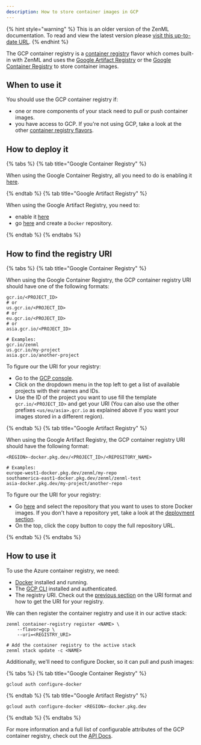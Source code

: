 ```yaml
---
description: How to store container images in GCP
---
```


{% hint style="warning" %}
This is an older version of the ZenML documentation. To read and view the latest version please [visit this up-to-date URL](https://docs.zenml.io).
{% endhint %}


The GCP container registry is a [container registry](./container-registries.md) 
flavor which comes built-in with ZenML and uses the [Google Artifact Registry](https://cloud.google.com/artifact-registry) 
or the [Google Container Registry](https://cloud.google.com/container-registry)
to store container images.

## When to use it

You should use the GCP container registry if:
* one or more components of your stack need to pull or push container images.
* you have access to GCP. If you're not using GCP, take a look at the
other [container registry flavors](./container-registries.md#container-registry-flavors).

## How to deploy it

{% tabs %}
{% tab title="Google Container Registry" %}

When using the Google Container Registry, all you need to do is enabling it
[here](https://console.cloud.google.com/marketplace/product/google/containerregistry.googleapis.com).


{% endtab %}
{% tab title="Google Artifact Registry" %}

When using the Google Artifact Registry, you need to:
* enable it [here](https://console.cloud.google.com/marketplace/product/google/artifactregistry.googleapis.com)
* go [here](https://console.cloud.google.com/artifacts) and create a `Docker` repository.

{% endtab %}
{% endtabs %}

## How to find the registry URI

{% tabs %}
{% tab title="Google Container Registry" %}

When using the Google Container Registry, the GCP container 
registry URI should have one of the following formats:

```shell
gcr.io/<PROJECT_ID>
# or
us.gcr.io/<PROJECT_ID>
# or
eu.gcr.io/<PROJECT_ID>
# or
asia.gcr.io/<PROJECT_ID>

# Examples:
gcr.io/zenml
us.gcr.io/my-project
asia.gcr.io/another-project
```

To figure our the URI for your registry:
* Go to the [GCP console](https://console.cloud.google.com/).
* Click on the dropdown menu in the top left to get a list of available 
projects with their names and IDs.
* Use the ID of the project you want to use fill the template 
`gcr.io/<PROJECT_ID>` and get your URI (You can also use the other 
prefixes `<us/eu/asia>.gcr.io` as explained above if you want your images 
stored in a different region).

{% endtab %}
{% tab title="Google Artifact Registry" %}

When using the Google Artifact Registry, the GCP container registry URI should 
have the following format:

```shell
<REGION>-docker.pkg.dev/<PROJECT_ID>/<REPOSITORY_NAME>

# Examples:
europe-west1-docker.pkg.dev/zenml/my-repo
southamerica-east1-docker.pkg.dev/zenml/zenml-test
asia-docker.pkg.dev/my-project/another-repo
```

To figure our the URI for your registry:
* Go [here](https://console.cloud.google.com/artifacts) and select the 
repository that you want to uses to store Docker images. If you don't have a 
repository yet, take a look at the [deployment section](#how-to-deploy-it).
* On the top, click the copy button to copy the full repository URL.

{% endtab %}
{% endtabs %}


## How to use it

To use the Azure container registry, we need:
* [Docker](https://www.docker.com) installed and running.
* The [GCP CLI](https://cloud.google.com/sdk/docs/install) installed and 
authenticated.
* The registry URI. Check out the [previous section](#how-to-find-the-registry-uri) 
on the URI format and how to get the URI for your registry.

We can then register the container registry and use it in our active stack:
```shell
zenml container-registry register <NAME> \
    --flavor=gcp \
    --uri=<REGISTRY_URI>

# Add the container registry to the active stack
zenml stack update -c <NAME>
```

Additionally, we'll need to configure Docker, so it can pull and push images:

{% tabs %}
{% tab title="Google Container Registry" %}

```shell
gcloud auth configure-docker
```

{% endtab %}
{% tab title="Google Artifact Registry" %}

```shell
gcloud auth configure-docker <REGION>-docker.pkg.dev
```

{% endtab %}
{% endtabs %}


For more information and a full list of configurable attributes of the GCP 
container registry, check out the [API Docs](https://apidocs.zenml.io/latest/api_docs/container_registries/#zenml.container_registries.gcp_container_registry.GCPContainerRegistry).
